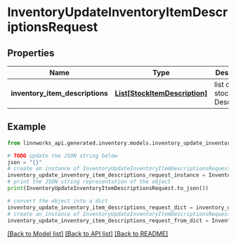 # InventoryUpdateInventoryItemDescriptionsRequest


## Properties

Name | Type | Description | Notes
------------ | ------------- | ------------- | -------------
**inventory_item_descriptions** | [**List[StockItemDescription]**](StockItemDescription.md) | list of stockitem Descriptions | [optional] 

## Example

```python
from linnworks_api.generated.inventory.models.inventory_update_inventory_item_descriptions_request import InventoryUpdateInventoryItemDescriptionsRequest

# TODO update the JSON string below
json = "{}"
# create an instance of InventoryUpdateInventoryItemDescriptionsRequest from a JSON string
inventory_update_inventory_item_descriptions_request_instance = InventoryUpdateInventoryItemDescriptionsRequest.from_json(json)
# print the JSON string representation of the object
print(InventoryUpdateInventoryItemDescriptionsRequest.to_json())

# convert the object into a dict
inventory_update_inventory_item_descriptions_request_dict = inventory_update_inventory_item_descriptions_request_instance.to_dict()
# create an instance of InventoryUpdateInventoryItemDescriptionsRequest from a dict
inventory_update_inventory_item_descriptions_request_from_dict = InventoryUpdateInventoryItemDescriptionsRequest.from_dict(inventory_update_inventory_item_descriptions_request_dict)
```
[[Back to Model list]](../README.md#documentation-for-models) [[Back to API list]](../README.md#documentation-for-api-endpoints) [[Back to README]](../README.md)


